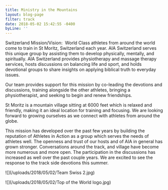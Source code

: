 ```yaml
---
title: Ministry in the Mountains
layout: blog-page
filter: track
date: 2018-05-02 15:42:55 -0400
byLine: ''
---
```

Switzerland Mission/Vision:  World Class athletes from around the world come to train in St Moritz, Switzerland each year. AIA Switzerland serves this unique group by assisting them to develop physically, mentally, and spiritually. AIA Switzerland provides physiotherapy and massage therapy services, hosts discussions on balancing life and sport, and holds devotional groups to share insights on applying biblical truth to everyday issues.

Our team provides support for this mission by co-leading the devotions and discussions, training alongside the other athletes, bringing a physiotherapist, and seeking to begin and renew friendships.

St Moritz is a mountain village sitting at 6000 feet which is relaxed and friendly, making it an ideal location for training and focusing. We are looking forward to growing ourselves as we connect with athletes from around the globe.

This mission has developed over the past few years by building the reputation of Athletes in Action as a group which serves the needs of athletes well. The openness and trust of our hosts and of AIA in general has grown stronger. Conversations around the track, and village have become more numerous and more open. The participation in the discussions has increased as well over the past couple years. We are excited to see the response to the track side devotions this summer.

![](/uploads/2018/05/02/Team Swiss 2.jpg)

![](/uploads/2018/05/02/Top of the World logo.jpg)